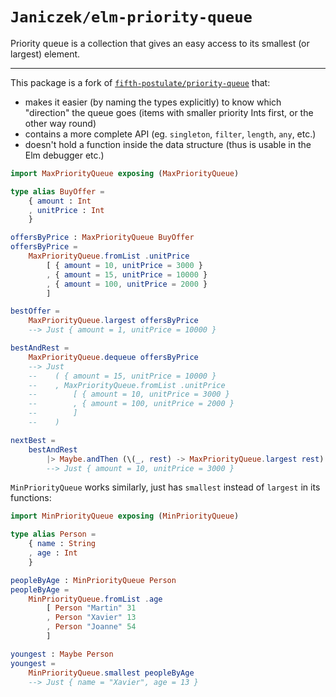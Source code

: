 # `Janiczek/elm-priority-queue`

Priority queue is a collection that gives an easy access to its smallest (or largest) element.

---

This package is a fork of [`fifth-postulate/priority-queue`](https://package.elm-lang.org/packages/fifth-postulate/priority-queue/1.0.0/PriorityQueue) that:

* makes it easier (by naming the types explicitly) to know which "direction" the queue goes (items with smaller priority Ints first, or the other way round)
* contains a more complete API (eg. `singleton`, `filter`, `length`, `any`, etc.) 
* doesn't hold a function inside the data structure (thus is usable in the Elm debugger etc.)


```elm
import MaxPriorityQueue exposing (MaxPriorityQueue)

type alias BuyOffer =
    { amount : Int
    , unitPrice : Int
    }

offersByPrice : MaxPriorityQueue BuyOffer
offersByPrice =
    MaxPriorityQueue.fromList .unitPrice
        [ { amount = 10, unitPrice = 3000 }
        , { amount = 15, unitPrice = 10000 }
        , { amount = 100, unitPrice = 2000 }
        ]

bestOffer =
    MaxPriorityQueue.largest offersByPrice
    --> Just { amount = 1, unitPrice = 10000 }

bestAndRest =
    MaxPriorityQueue.dequeue offersByPrice
    --> Just
    --    ( { amount = 15, unitPrice = 10000 }
    --    , MaxPriorityQueue.fromList .unitPrice
    --        [ { amount = 10, unitPrice = 3000 }
    --        , { amount = 100, unitPrice = 2000 }
    --        ]
    --    )

nextBest =
    bestAndRest
        |> Maybe.andThen (\(_, rest) -> MaxPriorityQueue.largest rest)
        --> Just { amount = 10, unitPrice = 3000 }
```

`MinPriorityQueue` works similarly, just has `smallest` instead of `largest` in its functions:

```elm
import MinPriorityQueue exposing (MinPriorityQueue)

type alias Person =
    { name : String
    , age : Int
    }

peopleByAge : MinPriorityQueue Person
peopleByAge =
    MinPriorityQueue.fromList .age
        [ Person "Martin" 31
        , Person "Xavier" 13
        , Person "Joanne" 54
        ]

youngest : Maybe Person
youngest =
    MinPriorityQueue.smallest peopleByAge
    --> Just { name = "Xavier", age = 13 }
```
